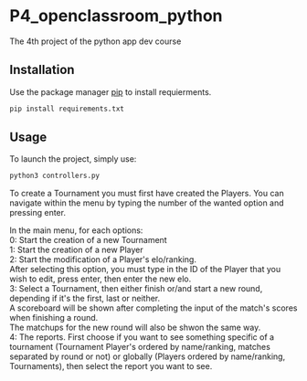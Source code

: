 # P4_openclassroom_python

The 4th project of the python app dev course

## Installation

Use the package manager [pip](https://pip.pypa.io/en/stable/) to install requierments.

```bash
pip install requirements.txt
```

## Usage
To launch the project, simply use:
```bash
python3 controllers.py
```
To create a Tournament you must first have created the Players.
You can navigate within the menu by typing the number of the 
wanted option and pressing enter.

In the main menu, for each options:<br>
0: Start the creation of a new Tournament<br>
1: Start the creation of a new Player<br>
2: Start the modification of a Player's elo/ranking.<br>
After selecting this option, you must type in the ID of the Player 
that you wish to edit, press enter, then enter the new elo.<br>
3: Select a Tournament, then either finish or/and start a new round,
depending if it's the first, last or neither.<br>
A scoreboard will be shown after completing the input of the match's scores
when finishing a round.<br>
The matchups for the new round will also be shwon the same way.<br>
4: The reports. First choose if you want to see something specific of a tournament
(Tournament Player's ordered by name/ranking, matches separated by round or not)
or globally (Players ordered by name/ranking, Tournaments), then select the report 
you want to see.


